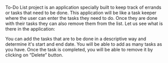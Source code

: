To-Do List project is an application specially built to keep track of errands or tasks that need to be done. This application will be like a task keeper where the user can enter the tasks they need to do. Once they are done with their tasks they can also remove them from the list. Let us see what is there in the application:

You can add the tasks that are to be done in a descriptive way and determine it's start and end date.
You will be able to add as many tasks as you have.
Once the task is completed, you will be able to remove it by clicking on “Delete” button.
